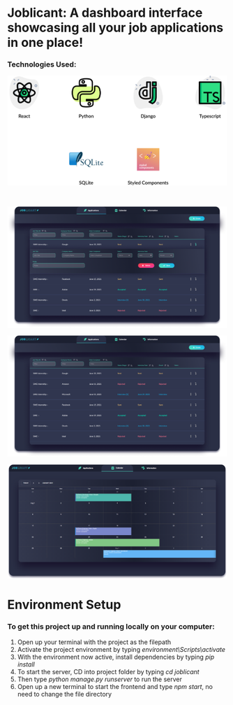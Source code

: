 # Joblicant: A dashboard interface showcasing all your job applications in one place!

### Technologies Used:
![Joblicant](https://github.com/juliuscecilia33/Joblicant/blob/main/mockups/Languages.png)

<br />

![Joblicant](https://github.com/juliuscecilia33/Joblicant/blob/main/mockups/DetailedDashboard.png)

![Joblicant](https://github.com/juliuscecilia33/Joblicant/blob/main/mockups/Dashboard.png)

![Joblicant](https://github.com/juliuscecilia33/Joblicant/blob/main/mockups/Calendar.png)

# Environment Setup
### To get this project up and running locally on your computer:
1. Open up your terminal with the project as the filepath
2. Activate the project environment by typing _environment\Scripts\activate_
3. With the environment now active, install dependencies by typing _pip install_
4. To start the server, CD into project folder by typing _cd joblicant_ 
5. Then type _python manage.py runserver_ to run the server
6. Open up a new terminal to start the frontend and type _npm start_, no need to change the file directory 

